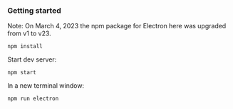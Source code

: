 ### Getting started

Note: On March 4, 2023 the npm package for Electron here was upgraded from v1 to v23.

`npm install`

Start dev server:

`npm start`

In a new terminal window:

`npm run electron`

